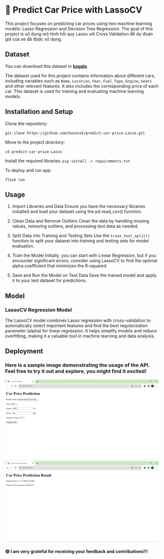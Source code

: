 # 🚗 Predict Car Price with LassoCV
This project focuses on predicting car prices using two machine learning models: Lasso Regression and Decision Tree Regression. The goal of this project is sử dụng mô hình hồi quy Lasso với Cross Validation để dự đoán giá của xe đã được xử dụng.

## Dataset
You can download this dataset in [**kaggle**](https://www.kaggle.com/datasets/avikasliwal/used-cars-price-prediction).

The dataset used for this project contains information about different cars, including variables such as `Name`, `Location`, `Year`, `Fuel_Type`,	`Engine`, `Seats` and other relevant features. It also includes the corresponding price of each car. This dataset is used for training and evaluating machine learning models.

## Installation and Setup
Clone the repository: 
```shell
git clone https://github.com/hasonsk/predict-car-price-Lasso.git
```


Move to the project directory: 
```shell
cd predict-car-price-Lasso
```

Install the required libraries: ```pip install -r requirements.txt```

To deploy and run app: 
```shell
flask run
```

## Usage
1. Import Libraries and Data
Ensure you have the necessary libraries installed and load your dataset using the pd.read_csv() function.

2. Clean Data and Remove Outliers
Clean the data by handling missing values, removing outliers, and processing text data as needed.

3. Split Data into Training and Testing Sets
Use the `train_test_split()` function to split your dataset into training and testing sets for model evaluation.

4. Train the Model
Initially, you can start with Linear Regression, but if you encounter significant errors, consider using LassoCV to find the optimal alpha coefficient that minimizes the R-squared.

5. Save and Run the Model on Test Data
Save the trained model and apply it to your test dataset for predictions.



## Model
### LassoCV Regression Model

The LassoCV model combines Lasso regression with cross-validation to automatically select important features and find the best regularization parameter (alpha) for linear regression. It helps simplify models and reduce overfitting, making it a valuable tool in machine learning and data analysis.

## Deployment

### Here is a sample image demonstrating the usage of the API. Feel free to try it out and explore, you might find it excited! 
![Alt text](app_web.png)
![Alt text](image-result.png)


#### 😄 I am very grateful for receiving your feedback and contributions!!!
